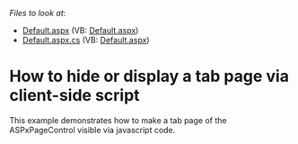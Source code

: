 <!-- default file list -->
*Files to look at*:

* [Default.aspx](./CS/ShowHidePageClientSide/Default.aspx) (VB: [Default.aspx](./VB/ShowHidePageClientSide/Default.aspx))
* [Default.aspx.cs](./CS/ShowHidePageClientSide/Default.aspx.cs) (VB: [Default.aspx](./VB/ShowHidePageClientSide/Default.aspx))
<!-- default file list end -->
# How to hide or display a tab page via client-side script


<p>This example demonstrates how to make a tab page of the ASPxPageControl visible via javascript code.</p>

<br/>


